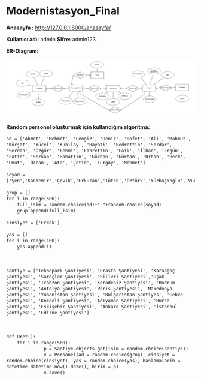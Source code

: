 # Modernistasyon_Final
 
**Anasayfa :** http://127.0.0.1:8000/anasayfa/

**Kullanıcı adı:** admin
**Şifre:** admin123

**ER-Diagram:**

![alt text](https://github.com/halfcress/Modernistasyon_Django_Final/blob/main/ER-diagram.png?raw=true)

**Random personel oluşturmak için kullandığım algoritma:**

```
ad = ['Ahmet', 'Mehmet', 'Cengiz', 'Deniz', 'Rafet', 'Ali', 'Mahmut', 'Kürşat', 'Yücel', 'Kubilay', 'Hayati', 'Bedrettin', 'Serdar', 'Serdan', 'Özgür', 'Fehmi', 'Fahrettin', 'Faik', 'İlhan', 'Ergün', 'Fatih', 'Serkan', 'Bahattin', 'Gökhan', 'Gürhan', 'Orhan', 'Berk', 'Umut', 'Özcan', 'Ata', 'Çetin', 'Turgay', 'Mehmet']

soyad = ['Şen','Kandemir','Çevik','Erkuran','Tüten','Öztürk','Yüzbaşıoğlu','Vural','Yücel','Sönmez','Ertekin','Dede','Uyanık','Aslan','Akbulut','Orhan','Uz','Yavuz','Erdem','Kulaç','Kaya','Selvi','Akpınar','Abacıoğlu','Çay','Işık','Özer','Özdemir','Demir','Öztürk']

grup = []
for i in range(500): 
    full_isim = random.choice(ad)+" "+random.choice(soyad)
    grup.append(full_isim)

cinsiyet = ['Erkek']

yas = []
for i in range(100):
    yas.append(i)



santiye = ['Teknopark Şantiyesi', 'Erasta Şantiyesi', 'Karaağaç Şantiyesi', 'Saraçlar Şantiyesi', 'Silivri Şantiyesi','Uşak Şantiyesi', 'Trabzon Şantiyesi', 'Karadeniz Şantiyesi', 'Bodrum Şantiyesi', 'Antalya Şantiyesi', 'Paris Şantiyesi', 'Makedonya Şantiyesi', 'Yunanistan Şantiyesi', 'Bulgaristan Şantiyes', 'Gebze Şantiyesi', 'Kocaeli Şantiyesi', 'Adıyaman Şantiyesi', 'Bursa Şantiyesi', 'Eskişehir Şantiyesi', 'Ankara Şantiyesi', 'İstanbul Şantiyesi', 'Edirne Şantiyesi']  



def Uret():
    for i in range(500):
		      p = Santiye.objects.get(isim = random.choice(santiye))
		      x = Personel(ad = random.choice(grup), cinsiyet = random.choice(cinsiyet), yas = random.choice(yas), baslamaTarih = datetime.datetime.now().date(), birim = p)
		      x.save()


```
